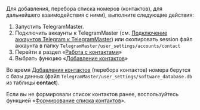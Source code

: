 Для добавления, перебора списка номеров (контактов), для дальнейшего взаимодействия с ними), выполните следующие действия:  

1. Запустить TelegramMaster.  
2. Подключить аккаунты к TelegramMaster (см. [Подключение аккаунтов Telegram к TelegramMaster](https://github.com/pyadrus/telegram_bot_smm/blob/01e9bda9119a011329e9099f7fc5004c455a0ae6/docs/%D0%9F%D0%BE%D0%B4%D0%BA%D0%BB%D1%8E%D1%87%D0%B5%D0%BD%D0%B8%D0%B5_%D0%B0%D0%BA%D0%BA%D0%B0%D1%83%D0%BD%D1%82%D0%BE%D0%B2/%D0%9F%D0%BE%D0%B4%D0%BA%D0%BB%D1%8E%D1%87%D0%B5%D0%BD%D0%B8%D0%B5_%D0%B0%D0%BA%D0%BA%D0%B0%D1%83%D0%BD%D1%82%D0%BE%D0%B2.md)) или скопировать session файл аккаунта в папку `TelegramMaster/user_settings/accounts/contact`  
3. Перейти в раздел «[Работа с контактами](Работа_с_контактами.md)»  
4. Выбрать функцию «[Добавление контактов](Добавление_контактов.md)»

Во время [Добавления контактов](Добавление_контактов.md) (перебора контактов) номера берутся с базы данных (файл `TelegramMaster/user_settings/software_database.db` из таблицы **contact**).

Если вы не формировали список контактов ранее, воспользуйтесь функцией «[Формирование списка контактов](Формирование_списка_контактов.md)».